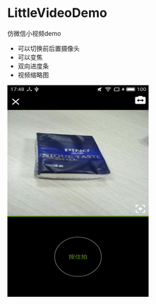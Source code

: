 # LittleVideoDemo
仿微信小视频demo
*  可以切换前后置摄像头
*  可以变焦
*  双向进度条
*  视频缩略图

![示例图1](https://github.com/xmliu/LittleVideoDemo/blob/master/image1.jpg)


